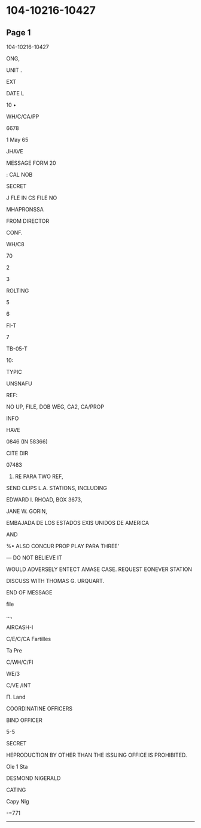 # 104-10216-10427

## Page 1

104-10216-10427

ONG,

UNIT .

EXT

DATE L

10 •

WH/C/CA/PP

6678

1 May 65

JHAVE

MESSAGE FORM 20

: CAL NOB

SECRET

J FLE IN CS FILE NO

MHAPRONSSA

FROM DIRECTOR

CONF.

WH/C8

70

2

3

ROLTING

5

6

FI-T

7

TB-05-T

10:

TYPIC

UNSNAFU

REF:

NO UP, FILE, DOB WEG, CA2, CA/PROP

INFO

HAVE

0846 (IN 58366)

CITE DIR

07483

1. RE PARA TWO REF,

SEND CLIPS L.A. STATIONS, INCLUDING

EDWARD I. RHOAD, BOX 3673,

JANE W. GORIN,

EMBAJADA DE LOS ESTADOS EXIS UNIDOS DE AMERICA

AND

%• ALSO CONCUR PROP PLAY PARA THREE'

— DO NOT BELIEVE IT

WOULD ADVERSELY ENTECT AMASE CASE. REQUEST EONEVER STATION

DISCUSS WITH THOMAS G. URQUART.

END OF MESSAGE

file

...,

AIRCASH-I

C/E/C/CA Fartilles

Ta Pre

C/WH/C/FI

WE/3

C/VE /INT

П. Land

COORDINATINE OFFICERS

BIND OFFICER

5-5

SECRET

HEPRODUCTION BY OTHER THAN THE ISSUING OFFICE IS PROHIBITED.

Ole 1 Sta

DESMOND NIGERALD

CATING

Capy Nig

-=771

---

